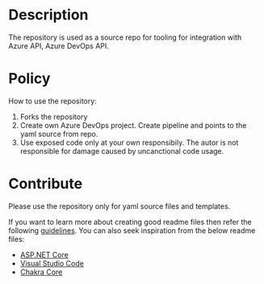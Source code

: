 # Description 
The repository is used as a source repo for tooling for integration with Azure API, Azure DevOps API.

# Policy
How to use the repository:
1.	Forks the repository
2.	Create own Azure DevOps project. Create pipeline and points to the yaml source from repo.
3.	Use exposed code only at your own responsibily. The autor is not responsible for damage caused by uncanctional code usage.

# Contribute
Please use the repository only for yaml source files and templates. 

If you want to learn more about creating good readme files then refer the following [guidelines](https://docs.microsoft.com/en-us/azure/devops/repos/git/create-a-readme?view=azure-devops). You can also seek inspiration from the below readme files:
- [ASP.NET Core](https://github.com/aspnet/Home)
- [Visual Studio Code](https://github.com/Microsoft/vscode)
- [Chakra Core](https://github.com/Microsoft/ChakraCore)